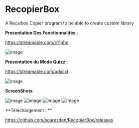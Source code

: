 # RecopierBox
A Recalbox Copier program to be able to create custom library

**Presentation Des Fonctionnalités :**

https://streamable.com/c11pho

![image](https://user-images.githubusercontent.com/54243866/99268623-b3c70e00-2825-11eb-95ee-389d7bde9db8.png)


**Presentation du Mode Quizz :**

https://streamable.com/udxcxl

![image](https://user-images.githubusercontent.com/54243866/99838075-daa87b80-2b68-11eb-8be7-03edba060ef5.png)

**ScreenShots**

![image](https://user-images.githubusercontent.com/54243866/99268270-38655c80-2825-11eb-89e9-d3cd9b548c70.png)
![image](https://user-images.githubusercontent.com/54243866/99268284-3bf8e380-2825-11eb-90c9-852a3fd53d76.png)
![image](https://user-images.githubusercontent.com/54243866/99268310-4915d280-2825-11eb-8265-453039f930c8.png)
![image](https://user-images.githubusercontent.com/54243866/99838403-615d5880-2b69-11eb-9feb-8e8c09c973ea.png)

**Téléchargement : **

https://github.com/soaresden/RecopierBox/releases
